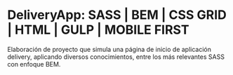 # DeliveryApp: SASS | BEM | CSS GRID | HTML | GULP | MOBILE FIRST

Elaboración de proyecto que simula una página de inicio de aplicación delivery, aplicando diversos conocimientos, entre los más relevantes SASS con enfoque BEM. 
